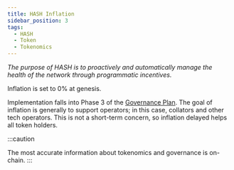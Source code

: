 ```yaml
---
title: HASH Inflation
sidebar_position: 3
tags:
  - HASH
  - Token
  - Tokenomics
---
```


*The purpose of HASH is to proactively and automatically manage the health of the network through programmatic incentives.*

Inflation is set to 0% at genesis. 

Implementation falls into Phase 3 of the [Governance Plan](governance.md). The goal of inflation is generally to support operators; in this case, collators and other tech operators. This is not a short-term concern, so inflation delayed helps all token holders.


:::caution

The most accurate information about tokenomics and governance is on-chain. 
:::

